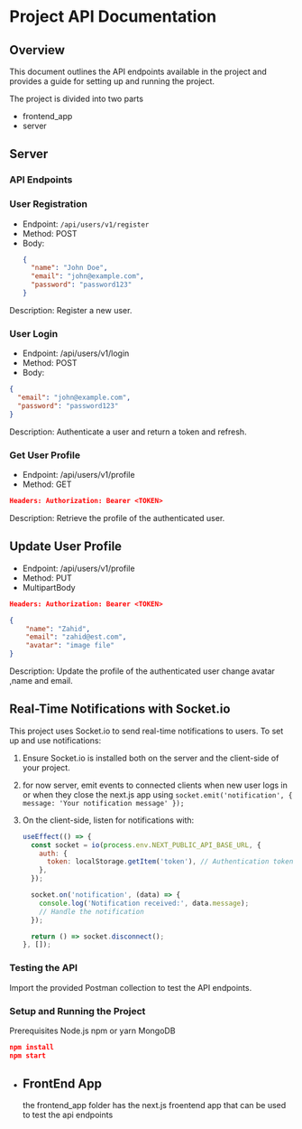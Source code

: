 

# Project API Documentation


## Overview
This document outlines the API endpoints available in the project and provides a guide for setting up and running the project.

The project is divided into two parts 
- frontend_app
- server
## Server

### API Endpoints

### User Registration
- Endpoint: `/api/users/v1/register`
- Method: POST
- Body:
  ```json
  {
    "name": "John Doe",
    "email": "john@example.com",
    "password": "password123"
  }

Description: Register a new user.

### User Login
- Endpoint: /api/users/v1/login
- Method: POST
- Body:
```json
{
  "email": "john@example.com",
  "password": "password123"
}
```
Description: Authenticate a user and return a token and refresh.

### Get User Profile
- Endpoint: /api/users/v1/profile
- Method: GET
  
```json
Headers: Authorization: Bearer <TOKEN>
```
Description: Retrieve the profile of the authenticated user.

## Update User Profile
- Endpoint: /api/users/v1/profile
- Method: PUT
- MultipartBody
 
```json
Headers: Authorization: Bearer <TOKEN>

{
    "name": "Zahid",
    "email": "zahid@est.com",
    "avatar": "image file"
}
```
Description: Update the profile of the authenticated user change avatar ,name and email.



## Real-Time Notifications with Socket.io

This project uses Socket.io to send real-time notifications to users. To set up and use notifications:

1. Ensure Socket.io is installed both on the server and the client-side of your project.
2. for now server, emit events to connected clients when new user logs in or when they close the next.js app using `socket.emit('notification', { message: 'Your notification message' });`

3. On the client-side, listen for notifications with:
   ```javascript
   useEffect(() => {
     const socket = io(process.env.NEXT_PUBLIC_API_BASE_URL, {
       auth: {
         token: localStorage.getItem('token'), // Authentication token 
       },
     });

     socket.on('notification', (data) => {
       console.log('Notification received:', data.message);
       // Handle the notification
     });

     return () => socket.disconnect();
   }, []);


### Testing the API
Import the provided Postman collection to test the API endpoints.


### Setup and Running the Project
Prerequisites
Node.js
npm or yarn
MongoDB
```json
npm install
npm start
```
- ## FrontEnd App
  the frontend_app folder has the next.js froentend app that can be used to test the api endpoints 
  

